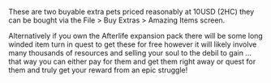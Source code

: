 ---
---
These are two buyable extra pets priced reasonably at 10USD (2HC) they can be bought via the File > Buy Extras > Amazing Items screen.

Alternatively if you own the Afterlife expansion pack there will be some long winded item turn in quest to get these for free however it will likely involve many thousands of resources and selling your soul to the debil to gain ... that way you can either pay for them and get them right away or quest for them and truly get your reward from an epic struggle!